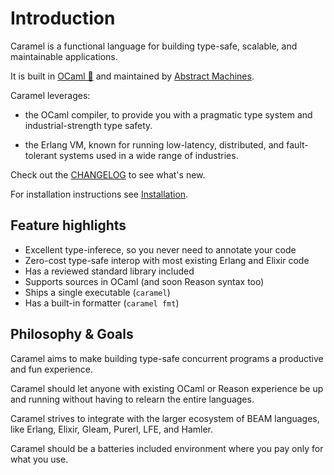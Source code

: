 # Introduction

Caramel is a functional language for building type-safe, scalable, and
maintainable applications.

It is built in [OCaml 🐫](https://ocaml.org) and maintained by [Abstract
Machines](https://github.com/AbstractMachinesLab).

Caramel leverages:

* the OCaml compiler, to provide you with a pragmatic type system and
  industrial-strength type safety.

* the Erlang VM, known for running low-latency, distributed, and fault-tolerant
  systems used in a wide range of industries.

Check out the [CHANGELOG](./changelog/v0.0.15.md) to see what's new.

For installation instructions see [Installation](./getting-started/installation.md).

## Feature highlights

* Excellent type-inferece, so you never need to annotate your code
* Zero-cost type-safe interop with most existing Erlang and Elixir code
* Has a reviewed standard library included
* Supports sources in OCaml (and soon Reason syntax too)
* Ships a single executable (`caramel`)
* Has a built-in formatter (`caramel fmt`)

## Philosophy & Goals

Caramel aims to make building type-safe concurrent programs a productive and
fun experience.

Caramel should let anyone with existing OCaml or Reason experience be up and
running without having to relearn the entire languages.

Caramel strives to integrate with the larger ecosystem of BEAM languages, like
Erlang, Elixir, Gleam, Purerl, LFE, and Hamler. 

Caramel should be a batteries included environment where you pay only for what
you use.
